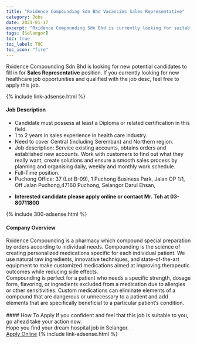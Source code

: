 ```yaml
---
title: "Rxidence Compounding Sdn Bhd Vacancies Sales Representative" 
category: Jobs 
date: 2021-01-17 
excerpt: "Rxidence Compounding Sdn Bhd is currently looking for suitable person to fill in the Sales Representative which positioned at Selangor" 
tags: [Selangor] 
toc: true 
toc_label: TOC 
toc_icon: "fire" 
--- 
```


<p>Rxidence Compounding Sdn Bhd is looking for new potential candidates to fill in for <b>Sales Representative</b> position. If you currently looking for new healthcare job opportunities and qualified with the job desc, feel free to apply this job.
</p>{% include link-adsense.html %} 
<div><div><h4>Job Description</h4></div><div><div><span><div><ul><li>Candidate must possess at least a Diploma or related certification in this field.</li><li>1 to 2 years in sales experience in health care industry.</li><li>Need to cover Central (including Seremban) and Northern region.</li><li>Job description: Service existing accounts, obtains orders and established new accounts. Work with customers to find out what they really want, create solutions and ensure a smooth sales process by planning and organising daily, weekly and monthly work schedule.</li><li>Full-Time position.</li><li>Puchong Office: 37 (Lot B-09), 1 Puchong Business Park, Jalan OP 1/1, Off Jalan Puchong,47160 Puchong, Selangor Darul Ehsan,</li></ul><ul><li><strong>Interested candidate please apply online or contact Mr. Toh at 03-80711800</strong></li></ul></div></span></div></div></div> 
{% include 300-adsense.html %} 
<div><div><h4>Company Overview</h4></div><div><div><span><div><div>
<div>Rxidence Compounding is a pharmacy which compound special preparation by orders according to individual needs. Compounding is the science of creating personalized medications specific for each individual patient. We use natural raw ingredients, innovative techniques, and state-of-the-art equipment to make customized medications aimed at improving therapeutic outcomes while reducing side effects.</div>
<div>Compounding is perfect for a patient who needs a specific strength, dosage form, flavoring, or ingredients excluded from a medication due to allergies or other sensitivities. Custom medications can eliminate elements of a compound that are dangerous or unnecessary to a patient and add elements that are specifically beneficial to a particular patient&#8217;s condition.<br>
&#160;</div>
</div></div></span></div></div></div> 
#### How To Apply 
If you confident and feel that this job is suitable to you, go ahead take your action now. <br/> 
Hope you find your dream hospital job in Selangor. <br/> 
<a href="https://www.jobstreet.com.my/en/job/sales-representative-4459032?jobId=jobstreet-my-job-4459032&sectionRank=24&token=0~1c77a966-0390-4e42-8cef-4d025b5e7956&fr=SRP%20View%20In%20New%20Ta" class="btn btn--warning" target="_blank" rel="nofollow noopenner">Apply Online</a> 
{% include link-adsense.html %} 